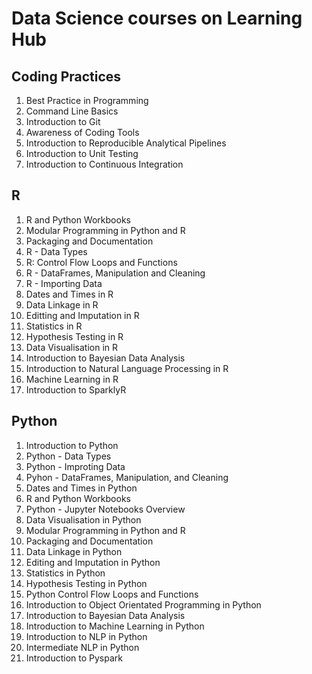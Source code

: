 # Data Science courses on Learning Hub

## Coding Practices

1. Best Practice in Programming
2. Command Line Basics
3. Introduction to Git
4. Awareness of Coding Tools
5. Introduction to Reproducible Analytical Pipelines
6. Introduction to Unit Testing
7. Introduction to Continuous Integration

## R

1. R and Python Workbooks
2. Modular Programming in Python and R
3. Packaging and Documentation
4. R - Data Types
5. R: Control Flow Loops and Functions
6. R - DataFrames, Manipulation and Cleaning
7. R - Importing Data
8. Dates and Times in R
9. Data Linkage in R
10. Editting and Imputation in R
11. Statistics in R
12. Hypothesis Testing in R
13. Data Visualisation in R
14. Introduction to Bayesian Data Analysis
15. Introduction to Natural Language Processing in R
16. Machine Learning in R
17. Introduction to SparklyR


## Python

1. Introduction to Python
2. Python - Data Types
3. Python - Improting Data
4. Pyhon - DataFrames, Manipulation, and Cleaning
5. Dates and Times in Python
6. R and Python Workbooks
7. Python - Jupyter Notebooks Overview
8. Data Visualisation in Python
9. Modular Programming in Python and R
10. Packaging and Documentation
11. Data Linkage in Python
12. Editing and Imputation in Python
13. Statistics in Python
14. Hypothesis Testing in Python
15. Python Control Flow Loops and Functions
16. Introduction to Object Orientated Programming in Python
17. Introduction to Bayesian Data Analysis
18. Introduction to Machine Learning in Python
19. Introduction to NLP in Python
20. Intermediate NLP in Python
21. Introduction to Pyspark
